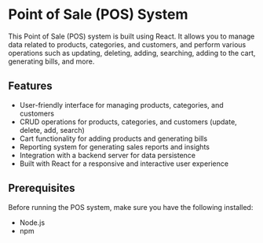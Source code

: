 # Point of Sale (POS) System

This Point of Sale (POS) system is built using React. It allows you to manage data related to products, categories, and customers, and perform various operations such as updating, deleting, adding, searching, adding to the cart, generating bills, and more.

## Features

- User-friendly interface for managing products, categories, and customers
- CRUD operations for products, categories, and customers (update, delete, add, search)
- Cart functionality for adding products and generating bills
- Reporting system for generating sales reports and insights
- Integration with a backend server for data persistence
- Built with React for a responsive and interactive user experience

## Prerequisites

Before running the POS system, make sure you have the following installed:

- Node.js 
- npm 


